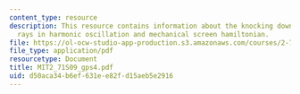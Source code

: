 ```yaml
---
content_type: resource
description: This resource contains information about the knocking down one dimension,
  rays in harmonic oscillation and mechanical screen hamiltonian.
file: https://ol-ocw-studio-app-production.s3.amazonaws.com/courses/2-71-optics-spring-2009/d50aca34b6ef631ee82fd15aeb5e2916_MIT2_71S09_gps4.pdf
file_type: application/pdf
resourcetype: Document
title: MIT2_71S09_gps4.pdf
uid: d50aca34-b6ef-631e-e82f-d15aeb5e2916
---
```

